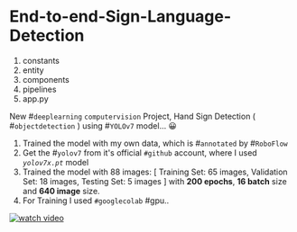 # End-to-end-Sign-Language-Detection

1. constants
2. entity
3. components
4. pipelines
5. app.py

New #``deeplearning`` ``computervision`` Project, Hand Sign Detection ( #``objectdetection`` ) using #``YOLOv7`` model... 😀
1. Trained the model with my own data, which is #``annotated`` by #``RoboFlow``
2. Get the #``yolov7`` from it's official ``#github`` account, where I used *``yolov7x.pt``* model
3. Trained the model with 88 images:
        [ Training Set: 65 images,
          Validation Set: 18 images,
          Testing Set: 5 images ] with **200 epochs**, **16 batch** size and **640 image** size.
4. For Training I used ``#googlecolab`` #gpu..

[![watch video](https://github.com/Dibya069/Hand_sign_detection/assets/121597961/6aaf9e9c-6f2d-4f63-8b68-4606f160bc37)](https://github.com/Dibya069/Hand_sign_detection/assets/121597961/1d01e01d-b2b8-4c66-97da-ed57247ab740)
